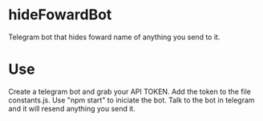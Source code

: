 # hideFowardBot
Telegram bot that hides foward name of anything you send to it.

# Use
Create a telegram bot and grab your API TOKEN. Add the token to the file constants.js. Use "npm start" to iniciate the bot. Talk to the bot in telegram and it will resend anything you send it.
